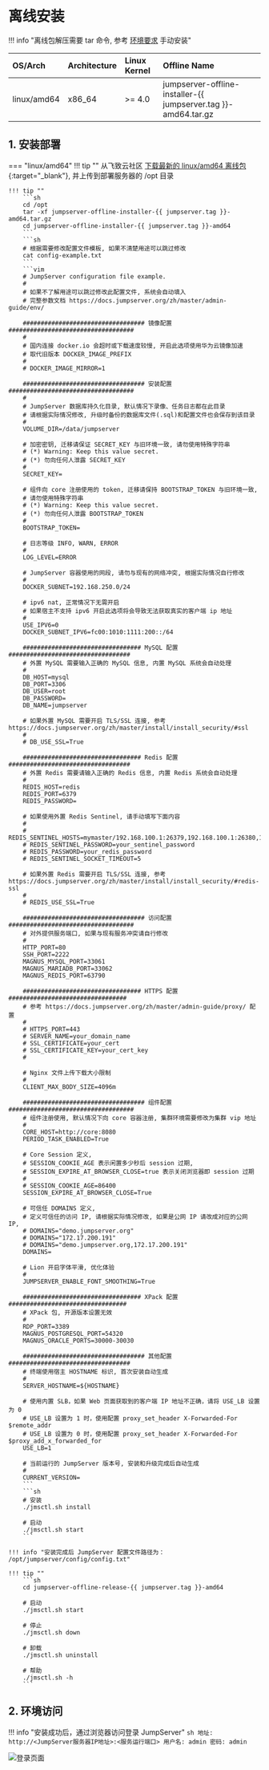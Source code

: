 # 离线安装

!!! info "离线包解压需要 tar 命令, 参考 [环境要求](./requirements.md) 手动安装"

| OS/Arch       | Architecture | Linux Kernel | Offline Name                                                                                 |
| :------------ | :----------- | :----------- | :------------------------------------------------------------------------------------------- |
| linux/amd64   | x86_64       | >= 4.0       | jumpserver-offline-installer-{{ jumpserver.tag }}-amd64.tar.gz   |

## 1. 安装部署

=== "linux/amd64"
    !!! tip ""
        从飞致云社区 [下载最新的 linux/amd64 离线包](https://community.fit2cloud.com/#/products/jumpserver/downloads){:target="_blank"}, 并上传到部署服务器的 /opt 目录

    !!! tip ""
        ```sh
        cd /opt
        tar -xf jumpserver-offline-installer-{{ jumpserver.tag }}-amd64.tar.gz
        cd jumpserver-offline-installer-{{ jumpserver.tag }}-amd64
        ```
        ```sh
        # 根据需要修改配置文件模板, 如果不清楚用途可以跳过修改
        cat config-example.txt
        ```
        ```vim
        # JumpServer configuration file example.
        #
        # 如果不了解用途可以跳过修改此配置文件, 系统会自动填入
        # 完整参数文档 https://docs.jumpserver.org/zh/master/admin-guide/env/

        ################################## 镜像配置 ###################################
        #
        # 国内连接 docker.io 会超时或下载速度较慢, 开启此选项使用华为云镜像加速
        # 取代旧版本 DOCKER_IMAGE_PREFIX
        #
        # DOCKER_IMAGE_MIRROR=1

        ################################## 安装配置 ###################################
        #
        # JumpServer 数据库持久化目录, 默认情况下录像、任务日志都在此目录
        # 请根据实际情况修改, 升级时备份的数据库文件(.sql)和配置文件也会保存到该目录
        #
        VOLUME_DIR=/data/jumpserver

        # 加密密钥, 迁移请保证 SECRET_KEY 与旧环境一致, 请勿使用特殊字符串
        # (*) Warning: Keep this value secret.
        # (*) 勿向任何人泄露 SECRET_KEY
        #
        SECRET_KEY=

        # 组件向 core 注册使用的 token, 迁移请保持 BOOTSTRAP_TOKEN 与旧环境一致,
        # 请勿使用特殊字符串
        # (*) Warning: Keep this value secret.
        # (*) 勿向任何人泄露 BOOTSTRAP_TOKEN
        #
        BOOTSTRAP_TOKEN=

        # 日志等级 INFO, WARN, ERROR
        #
        LOG_LEVEL=ERROR

        # JumpServer 容器使用的网段, 请勿与现有的网络冲突, 根据实际情况自行修改
        #
        DOCKER_SUBNET=192.168.250.0/24

        # ipv6 nat, 正常情况下无需开启
        # 如果宿主不支持 ipv6 开启此选项将会导致无法获取真实的客户端 ip 地址
        #
        USE_IPV6=0
        DOCKER_SUBNET_IPV6=fc00:1010:1111:200::/64

        ################################# MySQL 配置 ##################################
        # 外置 MySQL 需要输入正确的 MySQL 信息, 内置 MySQL 系统会自动处理
        #
        DB_HOST=mysql
        DB_PORT=3306
        DB_USER=root
        DB_PASSWORD=
        DB_NAME=jumpserver

        # 如果外置 MySQL 需要开启 TLS/SSL 连接, 参考 https://docs.jumpserver.org/zh/master/install/install_security/#ssl
        #
        # DB_USE_SSL=True

        ################################# Redis 配置 ##################################
        # 外置 Redis 需要请输入正确的 Redis 信息, 内置 Redis 系统会自动处理
        #
        REDIS_HOST=redis
        REDIS_PORT=6379
        REDIS_PASSWORD=

        # 如果使用外置 Redis Sentinel, 请手动填写下面内容
        #
        # REDIS_SENTINEL_HOSTS=mymaster/192.168.100.1:26379,192.168.100.1:26380,192.168.100.1:26381
        # REDIS_SENTINEL_PASSWORD=your_sentinel_password
        # REDIS_PASSWORD=your_redis_password
        # REDIS_SENTINEL_SOCKET_TIMEOUT=5

        # 如果外置 Redis 需要开启 TLS/SSL 连接, 参考 https://docs.jumpserver.org/zh/master/install/install_security/#redis-ssl
        #
        # REDIS_USE_SSL=True

        ################################## 访问配置 ###################################
        # 对外提供服务端口, 如果与现有服务冲突请自行修改
        #
        HTTP_PORT=80
        SSH_PORT=2222
        MAGNUS_MYSQL_PORT=33061
        MAGNUS_MARIADB_PORT=33062
        MAGNUS_REDIS_PORT=63790

        ################################# HTTPS 配置 #################################
        # 参考 https://docs.jumpserver.org/zh/master/admin-guide/proxy/ 配置
        #
        # HTTPS_PORT=443
        # SERVER_NAME=your_domain_name
        # SSL_CERTIFICATE=your_cert
        # SSL_CERTIFICATE_KEY=your_cert_key
        #

        # Nginx 文件上传下载大小限制
        #
        CLIENT_MAX_BODY_SIZE=4096m

        ################################## 组件配置 ###################################
        # 组件注册使用, 默认情况下向 core 容器注册, 集群环境需要修改为集群 vip 地址
        #
        CORE_HOST=http://core:8080
        PERIOD_TASK_ENABLED=True

        # Core Session 定义,
        # SESSION_COOKIE_AGE 表示闲置多少秒后 session 过期,
        # SESSION_EXPIRE_AT_BROWSER_CLOSE=true 表示关闭浏览器即 session 过期
        #
        # SESSION_COOKIE_AGE=86400
        SESSION_EXPIRE_AT_BROWSER_CLOSE=True

        # 可信任 DOMAINS 定义,
        # 定义可信任的访问 IP, 请根据实际情况修改, 如果是公网 IP 请改成对应的公网 IP,
        # DOMAINS="demo.jumpserver.org"
        # DOMAINS="172.17.200.191"
        # DOMAINS="demo.jumpserver.org,172.17.200.191"
        DOMAINS=

        # Lion 开启字体平滑, 优化体验
        #
        JUMPSERVER_ENABLE_FONT_SMOOTHING=True

        ################################# XPack 配置 #################################
        # XPack 包, 开源版本设置无效
        #
        RDP_PORT=3389
        MAGNUS_POSTGRESQL_PORT=54320
        MAGNUS_ORACLE_PORTS=30000-30030

        ################################## 其他配置 ##################################
        # 终端使用宿主 HOSTNAME 标识, 首次安装自动生成
        #
        SERVER_HOSTNAME=${HOSTNAME}

        # 使用内置 SLB，如果 Web 页面获取到的客户端 IP 地址不正确，请将 USE_LB 设置为 0
        # USE_LB 设置为 1 时，使用配置 proxy_set_header X-Forwarded-For $remote_addr
        # USE_LB 设置为 0 时，使用配置 proxy_set_header X-Forwarded-For $proxy_add_x_forwarded_for
        USE_LB=1

        # 当前运行的 JumpServer 版本号, 安装和升级完成后自动生成
        #
        CURRENT_VERSION=
        ```
        ```sh
        # 安装
        ./jmsctl.sh install

        # 启动
        ./jmsctl.sh start
        ```

    !!! info "安装完成后 JumpServer 配置文件路径为： /opt/jumpserver/config/config.txt"

    !!! tip ""
        ```sh
        cd jumpserver-offline-release-{{ jumpserver.tag }}-amd64

        # 启动
        ./jmsctl.sh start

        # 停止
        ./jmsctl.sh down

        # 卸载
        ./jmsctl.sh uninstall

        # 帮助
        ./jmsctl.sh -h
        ```

## 2. 环境访问
!!! info "安装成功后，通过浏览器访问登录 JumpServer"
    ```sh
    地址: http://<JumpServer服务器IP地址>:<服务运行端口>
    用户名: admin
    密码: admin
    ```

![登录页面](../../img/online_install_01.png)
